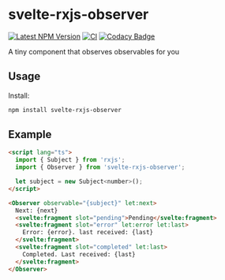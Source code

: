 # svelte-rxjs-observer

[![Latest NPM Version](https://img.shields.io/npm/v/svelte-rxjs-observer/latest)](https://www.npmjs.com/package/svelte-rxjs-observer)
[![CI](https://github.com/AlexAegis/svelte-rxjs-observer/workflows/CI/badge.svg)](https://github.com/AlexAegis/svelte-rxjs-observer/actions?query=workflow%3ACI)
[![Codacy Badge](https://app.codacy.com/project/badge/Grade/c2f27ff062b74be1a141e215bdd39fcb)](https://www.codacy.com/gh/AlexAegis/svelte-rxjs-observer/dashboard?utm_source=github.com&utm_medium=referral&utm_content=AlexAegis/svelte-rxjs-observer&utm_campaign=Badge_Grade)

A tiny component that observes observables for you

## Usage

Install:

```sh
npm install svelte-rxjs-observer
```

## Example

```html
<script lang="ts">
  import { Subject } from 'rxjs';
  import { Observer } from 'svelte-rxjs-observer';

  let subject = new Subject<number>();
</script>

<Observer observable="{subject}" let:next>
  Next: {next}
  <svelte:fragment slot="pending">Pending</svelte:fragment>
  <svelte:fragment slot="error" let:error let:last>
    Error: {error}. last received: {last}
  </svelte:fragment>
  <svelte:fragment slot="completed" let:last>
    Completed. Last received: {last}
  </svelte:fragment>
</Observer>
```
